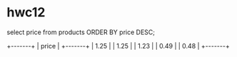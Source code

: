 # hwc12

select price from products ORDER BY price DESC;

+-------+
| price |
+-------+
|  1.25 |
|  1.25 |
|  1.23 |
|  0.49 |
|  0.48 |
+-------+
